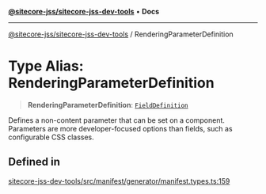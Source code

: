 [**@sitecore-jss/sitecore-jss-dev-tools**](../README.md) • **Docs**

***

[@sitecore-jss/sitecore-jss-dev-tools](../README.md) / RenderingParameterDefinition

# Type Alias: RenderingParameterDefinition

> **RenderingParameterDefinition**: [`FieldDefinition`](../interfaces/FieldDefinition.md)

Defines a non-content parameter that can be set on a component.
Parameters are more developer-focused options than fields, such as configurable CSS classes.

## Defined in

[sitecore-jss-dev-tools/src/manifest/generator/manifest.types.ts:159](https://github.com/Sitecore/jss/blob/5454a428df58963ed2d13614972a821a22191cb6/packages/sitecore-jss-dev-tools/src/manifest/generator/manifest.types.ts#L159)
